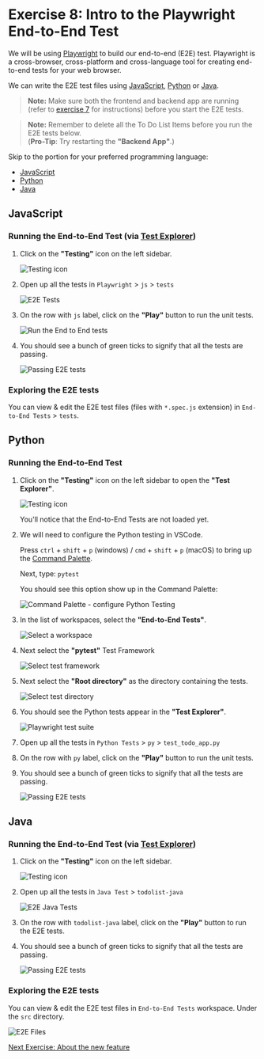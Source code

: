 # Exercise 8: Intro to the Playwright End-to-End Test

We will be using [Playwright](https://playwright.dev) to build our end-to-end (E2E) test. Playwright is a cross-browser, cross-platform and cross-language tool for creating end-to-end tests for your web browser.

We can write the E2E test files using [JavaScript](#javascript), [Python](#python) or [Java](#java).

> **Note:** Make sure both the frontend and backend app are running (refer to [exercise 7](./exercise7.md) for instructions) before you start the E2E tests.

> **Note:** Remember to delete all the To Do List Items before you run the E2E tests below. <br> (**Pro-Tip**: Try restarting the **"Backend App"**.)

Skip to the portion for your preferred programming language:

- [JavaScript](#javascript)
- [Python](#python)
- [Java](#java)

## JavaScript

### Running the End-to-End Test (via [Test Explorer](https://code.visualstudio.com/docs/editor/testing#_automatic-test-discovery-in-test-explorer))

1. Click on the **"Testing"** icon on the left sidebar.

    ![Testing icon](../images/vscode_testing_sidebar.png)

2. Open up all the tests in `Playwright` > `js` > `tests`

    ![E2E Tests](../images/vscode_test_explorer_e2e_tests.png)

3. On the row with `js` label, click on the **"Play"** button to run the unit tests.

    ![Run the End to End tests](../images/vscode_test_explorer_play_e2e_tests.png)

4. You should see a bunch of green ticks to signify that all the tests are passing.

    ![Passing E2E tests](../images/vscode_playwright_passing_e2e_tests.png)

### Exploring the E2E tests

You can view & edit the E2E test files (files with `*.spec.js` extension) in `End-to-End Tests` > `tests`.

## Python

### Running the End-to-End Test

1. Click on the **"Testing"** icon on the left sidebar to open the **"Test Explorer"**.

    ![Testing icon](../images/vscode_testing_sidebar.png)

    You'll notice that the End-to-End Tests are not loaded yet.

2. We will need to configure the Python testing in VSCode.

    Press `ctrl` + `shift` + `p` (windows) / `cmd` + `shift` + `p` (macOS) to bring up the [Command Palette](https://code.visualstudio.com/api/ux-guidelines/command-palette).

    Next, type: `pytest`

    You should see this option show up in the Command Palette:

    ![Command Palette - configure Python Testing](../images/backend_app_python_configure_test.png)

3. In the list of workspaces, select the **"End-to-End Tests"**.

    ![Select a workspace](../images/e2e_python_configure_test_select_workspace.png)

4. Next select the **"pytest"** Test Framework

    ![Select test framework](../images/backend_app_python_configure_test_select_test_framework.png)

5. Next select the **"Root directory"** as the directory containing the tests.

    ![Select test directory](../images/backend_app_python_configure_test_select_directory.png)

6. You should see the Python tests appear in the **"Test Explorer"**.

    ![Playwright test suite](../images/vscode_test_explorer_e2e_python_tests.png)

7. Open up all the tests in `Python Tests` > `py` > `test_todo_app.py`

8. On the row with `py` label, click on the **"Play"** button to run the unit tests.

9. You should see a bunch of green ticks to signify that all the tests are passing.

    ![Passing E2E tests](../images/vscode_test_explorer_e2e_python_tests_passing.png)

## Java

### Running the End-to-End Test (via [Test Explorer](https://code.visualstudio.com/docs/editor/testing#_automatic-test-discovery-in-test-explorer))

1. Click on the **"Testing"** icon on the left sidebar.

    ![Testing icon](../images/vscode_testing_sidebar.png)

2. Open up all the tests in `Java Test` > `todolist-java`

    ![E2E Java Tests](../images/vscode_test_explorer_play_e2e_tests_java.png)

3. On the row with `todolist-java` label, click on the **"Play"** button to run the E2E tests.

4. You should see a bunch of green ticks to signify that all the tests are passing.

    ![Passing E2E tests](../images/vscode_test_explorer_play_e2e_tests_java_passing.png)

### Exploring the E2E tests

You can view & edit the E2E test files in `End-to-End Tests` workspace. Under the `src` directory.

![E2E Files](../images/e2e_java_explore_tests.png)

[Next Exercise: About the new feature](./exercise9.md)
